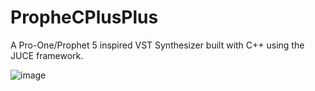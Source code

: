 # PropheCPlusPlus
A Pro-One/Prophet 5 inspired VST Synthesizer built with C++ using the JUCE framework.


![image](https://i.imgur.com/KRUpOB6.png)
